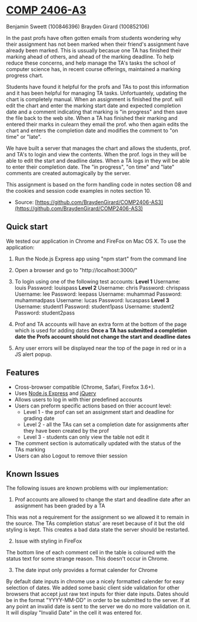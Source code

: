 # [COMP 2406-A3](https://github.com/BraydenGirard/COMP2406-AS3)
Benjamin Sweett (100846396)
Brayden Girard (100852106)

In the past profs have often gotten emails from students wondering why their assignment has not been marked when their friend's assignment have already been marked. This is ussually becasue one TA has finished their marking ahead of others, and ahead of the marking deadline. To help reduce these concerns, and help manage the TA's tasks the school of computer science has, in recent course offerings, maintained a marking progress chart.

Students have found it helpful for the profs and TAs to post this information and it has been helpful for managing TA tasks. Unfortuantely, updating the chart is completely manual. When an assignment is finished the prof. will edit the chart and enter the marking start date and expected completion date and a comment indicating that marking is "in progress" and then save the file back to the web site. When a TA has finished their marking and entered their marks in culearn they email the prof. who then again edits the chart and enters the completion date and modifies the comment to "on time" or "late".

We have built a server that manages the chart and allows the students, prof. and TA's to login and view the contents. When the prof. logs in they will be able to edit the start and deadline dates. When a TA logs in they will be able to enter their completion date. The "in progress", "on time" and "late" comments are created automagically by the server.

This assignment is based on the form handling code in notes section 08 and the cookies and session code examples in notes section 10.

* Source: [https://github.com/BraydenGirard/COMP2406-AS3](https://github.com/BraydenGirard/COMP2406-AS3)


## Quick start

We tested our application in Chrome and FireFox on Mac OS X. To use the application:

1. Run the Node.js Express app using "npm start" from the command line

2. Open a browser and go to "http://localhost:3000/"

3. To login using one of the following test accounts: 
	**Level 1** 
	  Username: louis    Password: louispass
	**Level 2**
	  Username: chris    Password: chrispass
	  Username: lee      Password: leepass
	  Username: muhammad Password: muhammadpass
	  Username: lucas    Password: lucaspass
	**Level 3**
	  Username: student1 Password: student1pass
	  Username: student2 Password: student2pass
	
4. Prof and TA accounts will have an extra form at the bottom of the page which is used for adding dates
	**Once a TA has submitted a completion date the Profs account should not change the start and deadline dates**

5. Any user errors will be displayed near the top of the page in red or in a JS alert popup.


## Features

* Cross-browser compatible (Chrome, Safari, Firefox 3.6+).
* Uses [Node.js Express](http://expressjs.com/) and [jQuery](http://jquery.com/)
* Allows users to log in with thier predefined accounts
* Users can preform specific actions based on thier account level:
	* Level 1 - the prof can set an assignment start and deadline for grading date
	* Level 2 - all the TAs can set a completion date for assignments after they have been created by the prof
	* Level 3 - students can only view the table not edit it
* The comment section is automatically updated with the status of the TAs marking
* Users can also Logout to remove thier session


## Known Issues

The following issues are known problems with our implementation:

1. Prof accounts are allowed to change the start and deadline date after an assignment has been graded by a TA

This was not a requirement for the assignment so we allowed it to remain in the source. The TAs completion 
status' are reset because of it but the old styling is kept. This creates a bad data state the server should
be restarted.

2. Issue with styling in FireFox

The bottom line of each comment cell in the table is coloured with the status text for some strange reason. 
This doesn't occur in Chrome.

3. The date input only provides a format calender for Chrome

By default date inputs in chrome use a nicely formatted calender for easy selection of dates. We added some basic
client side validation for other browsers that accept just raw text inputs for thier date inputs. Dates should be
in the format "YYYY-MM-DD" in order to be submitted to the server. If at any point an invalid date is sent to the
server we do no more validation on it. It will display "Invalid Date" in the cell it was entered for.

